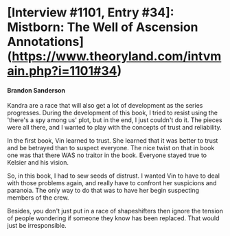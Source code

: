 # [Interview #1101, Entry #34]: Mistborn: The Well of Ascension Annotations](https://www.theoryland.com/intvmain.php?i=1101#34)

#### Brandon Sanderson

Kandra are a race that will also get a lot of development as the series progresses. During the development of this book, I tried to resist using the 'there's a spy among us' plot, but in the end, I just couldn't do it. The pieces were all there, and I wanted to play with the concepts of trust and reliability.

In the first book, Vin learned to trust. She learned that it was better to trust and be betrayed than to suspect everyone. The nice twist on that in book one was that there WAS no traitor in the book. Everyone stayed true to Kelsier and his vision.

So, in this book, I had to sew seeds of distrust. I wanted Vin to have to deal with those problems again, and really have to confront her suspicions and paranoia. The only way to do that was to have her begin suspecting members of the crew.

Besides, you don't just put in a race of shapeshifters then ignore the tension of people wondering if someone they know has been replaced. That would just be irresponsible.

